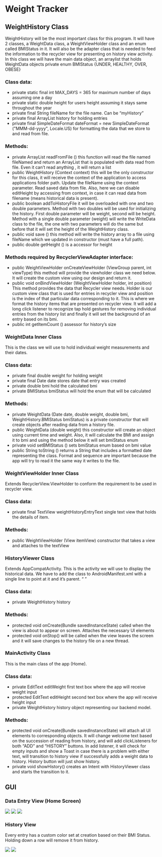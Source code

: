 # Weight Tracker


## WeightHistory Class

WeightHistory will be the most important class for this program. It will have 2 classes, a WeightData class, a
WeightViewHolder class and an enum called BMIStatus in it. It will also be the adapter class that is needed
to feed the information to the recycler view for presenting on history view activity. In this class we will have the
main data object, an arraylist that holds WeightData objects
private enum BMIStatus {UNDER, HEALTHY, OVER, OBESE}

### Class data:


- private static final int MAX_DAYS = 365 for maximum number of days assuming one a day
- private static double height for users height assuming it stays same throughout the year 
- private final String fileName for the file name. Can be “myHistory” 
- private final ArrayList<WeightData> history for holding entries 
- private final SimpleDateFormat dateFormat = new SimpleDateFormat ("MMM-dd-yyyy", Locale.US)
for formatting the data that we store to and read from file.

### Methods:

- private ArrayList<WeightData> readFromFile () this function will read the file named fileNamed and return an ArrayList that is populated with data read from file. Even it can’t read anything , it will return a list
- public WeightHistory (Context context) this will be the only constructor for this class, it will receive the context of the application to access applications folder path. Update the fileName using the context
parameter. Read saved data from file. Also, here we can disable editHeight by accessing from context, in case it can read data from filename (means historical data is present).
- public boolean addToHistoryFile it will be overloaded with one and two double parameters. Method with two doubles will be used for initializing the history. First double parameter will be weight, second will be height. Method with a single double parameter (weight) will write the WriteData class to the file, the one with two parameters will do the same but before that it will set the height of the WeightHistory class.
- public void save () this method will write the history array to a file using fileName which we updated in constructor (must have a full path).
- public double getHeight () is a accessor for height

### Methods required by RecyclerViewAdapter interface:

- public WeightViewHolder onCreateViewHolder (ViewGroup parent, int viewType) this method will provide the viewholder class we need below. It will create the custom view using our design and return it.
- public void onBindViewHolder (WeightViewHolder holder, int position) This method provides the data that Recycler view needs. Holder is our custom view class that is used for entries in recycler view and position is the index of that particular data corresponding to it. This is where we format the history items that are presented on recycler view. It will add a long click listener to recognize tap hold gestures for removing individual entries from the history list and finally it will set the background of an entry based on its bmi.
- public int getItemCount () assessor for history’s size

### WeightData Inner Class

This is the class we will use to hold individual weight measurements and their dates.

### Class data:

- private final double weight for holding weight
- private final Date date stores date that entry was created
- private double bmi hold the calculated bmi
- private BMIStatus bmiStatus will hold the enum that will be calculated

### Methods:

- private WeightData (Date date, double weight, double bmi, WeightHistory.BMIStatus bmiStatus) is a private constructor that will create objects after reading data from a history file.
- public WeightData (double weight) this constructor will create an object using current time and weight. Also, it will calculate the BMI and assign it to bmi and using the method below it will set bmiStatus enum 
- private void setBMIStatus () sets bmiStatus enum based on bmi value 
- public String toString () returns a String that includes a formatted date representing the class. Format and sequence are important because the app will try to read it the same way it writes to the file.
### WeightViewHolder Inner Class

Extends RecyclerView.ViewHolder to conform the requirement to be used in recycler view.

### Class data:

- private final TextView weightHistoryEntryText single text view that holds the details of item.
### Methods:

- public WeightViewHolder (View itemView) constructor that takes a view and attaches to the textView
### HistoryViewer Class

Extends AppCompatActivity. This is the activity we will use to display the historical data. We have to add the
class to AndroidManifest.xml with a single line to point at it and it’s parent.
“ <activity android:name=".HistoryViewer" android:parentActivityName=".MainActivity"> </activity>”

### Class data:

- private WeightHistory history
### Methods:

- protected void onCreate(Bundle savedInstanceState) called when the view is about to appear on screen. Attaches the necessary UI elements
- protected void onStop() will be called when the view leaves the screen and it will save changes to the history file on a new thread.
### MainActivity Class

This is the main class of the app (Home).

### Class data:

- private EditText editWeight first text box where the app will receive weight input 
- protected EditText editHeight second text box where the app will receive height input 
- private WeightHistory history object representing our backend model.
### Methods:

- protected void onCreate(Bundle savedInstanceState) will attach all UI elements to corresponding objects. It will change welcome text based on the succession of reading from history, and will add clickListeners for both “ADD” and “HISTORY” buttons. In add listener, it will check for empty inputs and show a Toast in case there is a problem with either text, will transition to history view if successfully adds a weight data to history. History button will just show history.
- private void showHistory() creates an Intent with HistoryViewer class and starts the transition to it.

## GUI

### Data Entry View (Home Screen)
![](ss/home.png)
![](ss/data_entry.png)
![](ss/home-init.png)

### History View

Every entry has a custom color set at creation based on their BMI Status. Holding down a row will remove it
from history.

![](ss/fulllist.png)
![](ss/endlist.png)